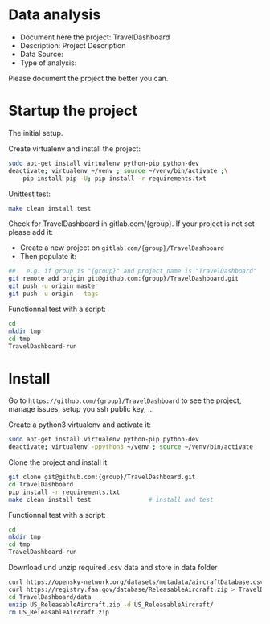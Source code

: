 # Data analysis
- Document here the project: TravelDashboard
- Description: Project Description
- Data Source:
- Type of analysis:

Please document the project the better you can.

# Startup the project

The initial setup.

Create virtualenv and install the project:
```bash
sudo apt-get install virtualenv python-pip python-dev
deactivate; virtualenv ~/venv ; source ~/venv/bin/activate ;\
    pip install pip -U; pip install -r requirements.txt
```

Unittest test:
```bash
make clean install test
```

Check for TravelDashboard in gitlab.com/{group}.
If your project is not set please add it:

- Create a new project on `gitlab.com/{group}/TravelDashboard`
- Then populate it:

```bash
##   e.g. if group is "{group}" and project_name is "TravelDashboard"
git remote add origin git@github.com:{group}/TravelDashboard.git
git push -u origin master
git push -u origin --tags
```

Functionnal test with a script:

```bash
cd
mkdir tmp
cd tmp
TravelDashboard-run
```

# Install

Go to `https://github.com/{group}/TravelDashboard` to see the project, manage issues,
setup you ssh public key, ...

Create a python3 virtualenv and activate it:

```bash
sudo apt-get install virtualenv python-pip python-dev
deactivate; virtualenv -ppython3 ~/venv ; source ~/venv/bin/activate
```

Clone the project and install it:

```bash
git clone git@github.com:{group}/TravelDashboard.git
cd TravelDashboard
pip install -r requirements.txt
make clean install test                # install and test
```
Functionnal test with a script:

```bash
cd
mkdir tmp
cd tmp
TravelDashboard-run
```

Download und unzip required .csv data and store in data folder
```bash
curl https://opensky-network.org/datasets/metadata/aircraftDatabase.csv > TravelDashboard/data/OpenSky_AircraftDatabase.csv
curl https://registry.faa.gov/database/ReleasableAircraft.zip > TravelDashboard/data/US_ReleasableAircraft.zip
cd TravelDashboard/data
unzip US_ReleasableAircraft.zip -d US_ReleasableAircraft/
rm US_ReleasableAircraft.zip
```
